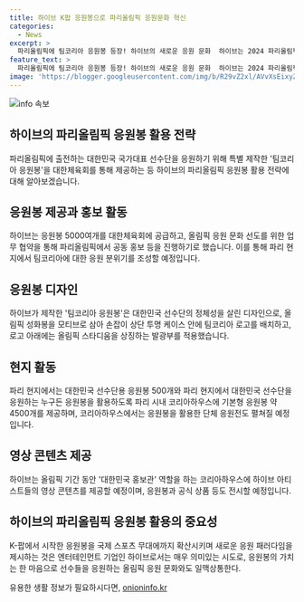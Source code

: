 ```yaml
---
title: 하이브 K팝 응원봉으로 파리올림픽 응원문화 혁신
categories:
  - News
excerpt: >
  파리올림픽에 팀코리아 응원봉 등장! 하이브의 새로운 응원 문화  하이브는 2024 파리올림픽에 참가하는 대한민국 국가대표팀을 응원하기 위해 팀코리아 응원봉을 대한체육회를 통해 공급할 예정이다. 이를 통해 파리 현지에서 팀코리아에 대한 응원 분위기를 조성할 것으로 예상되며, 이 외에도 응원봉을 활용한 다양한 행사와 응원 봉연을 진행할 예정이다. 또한, 하이브는 코리아하우스에서 응원봉을 활용한 응원전을 펼치고, 하이브 레이블즈 아티스트도 팀코리아 응원에 참여할 예정이다. 이러한 활동을 통해 응원봉의 가치와 올림픽 응원 문화에 새로운 가능성을 제시할 것으로 기대된다.
feature_text: >
  파리올림픽에 팀코리아 응원봉 등장! 하이브의 새로운 응원 문화  하이브는 2024 파리올림픽에 참가하는 대한민국 국가대표팀을 응원하기 위해 팀코리아 응원봉을 대한체육회를 통해 공급할 예정이다. 이를 통해 파리 현지에서 팀코리아에 대한 응원 분위기를 조성할 것으로 예상되며, 이 외에도 응원봉을 활용한 다양한 행사와 응원 봉연을 진행할 예정이다. 또한, 하이브는 코리아하우스에서 응원봉을 활용한 응원전을 펼치고, 하이브 레이블즈 아티스트도 팀코리아 응원에 참여할 예정이다. 이러한 활동을 통해 응원봉의 가치와 올림픽 응원 문화에 새로운 가능성을 제시할 것으로 기대된다.
image: 'https://blogger.googleusercontent.com/img/b/R29vZ2xl/AVvXsEixyZcFfHzMRdzZMjFBmAUKJYCLCGyLL1o632UiGVXcaFdKo_bkvkuCioo0uUKlGfBVcT3P84aROyZIXSBEx3Aw5nCQ3pTgDom1WDC4m8eifvWiAmWEEVb4x6G_l8C0QH225ldMjyaFvpxGEBGNO37VmDTDMHGhJPq73UglMfDca1-0aw/s1600/blogspot.png'
---
```


<p><img src="https://blogger.googleusercontent.com/img/b/R29vZ2xl/AVvXsEixyZcFfHzMRdzZMjFBmAUKJYCLCGyLL1o632UiGVXcaFdKo_bkvkuCioo0uUKlGfBVcT3P84aROyZIXSBEx3Aw5nCQ3pTgDom1WDC4m8eifvWiAmWEEVb4x6G_l8C0QH225ldMjyaFvpxGEBGNO37VmDTDMHGhJPq73UglMfDca1-0aw/s1600/blogspot.png" alt="info 속보" /></p>

<h2 data-ke-size="size26">하이브의 파리올림픽 응원봉 활용 전략</h2>

<p data-ke-size="size16">파리올림픽에 출전하는 대한민국 국가대표 선수단을 응원하기 위해 특별 제작한 '팀코리아 응원봉'을 대한체육회를 통해 제공하는 등 하이브의 파리올림픽 응원봉 활용 전략에 대해 알아보겠습니다.</p>

<h2 data-ke-size="size26">응원봉 제공과 홍보 활동</h2>

<p data-ke-size="size16">하이브는 응원봉 5000여개를 대한체육회에 공급하고, 올림픽 응원 문화 선도를 위한 업무 협약을 통해 파리올림픽에서 공동 홍보 등을 진행하기로 했습니다. 이를 통해 파리 현지에서 팀코리아에 대한 응원 분위기를 조성할 예정입니다.</p>

<h2 data-ke-size="size26">응원봉 디자인</h2>

<p data-ke-size="size16">하이브가 제작한 '팀코리아 응원봉'은 대한민국 선수단의 정체성을 살린 디자인으로, 올림픽 성화봉을 모티브로 삼아 손잡이 상단 투명 케이스 안에 팀코리아 로고를 배치하고, 로고 아래에는 올림픽 스타디움을 상징하는 발광부를 적용했습니다.</p>

<h2 data-ke-size="size26">현지 활동</h2>

<p data-ke-size="size16">파리 현지에서는 대한민국 선수단용 응원봉 500개와 파리 현지에서 대한민국 선수단을 응원하는 누구든 응원봉을 활용하도록 파리 시내 코리아하우스에 기본형 응원봉 약 4500개를 제공하며, 코리아하우스에서는 응원봉을 활용한 단체 응원전도 펼쳐질 예정입니다.</p>

<h2 data-ke-size="size26">영상 콘텐츠 제공</h2>

<p data-ke-size="size16">하이브는 올림픽 기간 동안 '대한민국 홍보관' 역할을 하는 코리아하우스에 하이브 아티스트들의 영상 콘텐츠를 제공할 예정이며, 응원봉과 공식 상품 등도 전시할 예정입니다.</p>

<h2 data-ke-size="size26">하이브의 파리올림픽 응원봉 활용의 중요성</h2>

<p data-ke-size="size16">K-팝에서 시작한 응원봉을 국제 스포츠 무대에까지 확산시키며 새로운 응원 패러다임을 제시하는 것은 엔터테인먼트 기업인 하이브로서는 매우 의미있는 시도로, 응원봉의 가치는 한 마음으로 선수들을 응원하는 올림픽 응원 문화와도 일맥상통한다.</p>
유용한 생활 정보가 필요하시다면, <a href="https://onioninfo.kr" rel="dofollow">onioninfo.kr</a>


